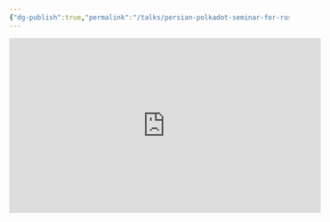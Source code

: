 ```yaml
---
{"dg-publish":true,"permalink":"/talks/persian-polkadot-seminar-for-rust-iran-community/","created":"2023-08-28T21:05:20.000+08:00","updated":"2023-08-28T21:05:20.872+08:00"}
---
```



<iframe width="560" height="315" src="https://www.youtube.com/embed/f6k7TFyQUdM?si=zHgBXb1kNGFdlH1o" title="YouTube video player" frameborder="0" allow="accelerometer; autoplay; clipboard-write; encrypted-media; gyroscope; picture-in-picture; web-share" allowfullscreen></iframe>
